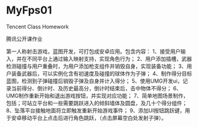 # MyFps01
Tencent Class Homework


腾讯公开课作业

第一人称射击游戏，蓝图开发，可打包成安卓应用。包含内容：
1、接受用户输入，并在不同平台上通过输入映射支持，实现角色行为；
2、用户添加插槽，武器检测碰撞与用户重叠时，为用户添加枪支组件并销毁自身，实现装备功能；
3、用户装备武器后，可以实例化含有初速度及碰撞的球体作为子弹；
4、制作得分目标蓝图，检测到子弹碰撞后销毁子弹及自身并计入得分；
5、使用UMG开发ui，记录当前得分、倒计时、及历史最高分，倒计时结束后，击中物体不得分；
6、UMG制作重新开始和退出游戏按钮，并实现对应功能；
7、简单地图场景制作，包括；可站立平台和一些需要跳跃进入的倾斜墙体及圆盘，及几十个得分组件；
8、坠落平台接触地面将立即触发重新开始游戏事件；
9、添加UI按钮跳跃键，用于安卓移动平台上点击后进行角色跳跃，（点击屏幕空白处发射子弹）。
